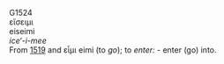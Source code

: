 <body>
  <p>G1524<br>  εἴσειμι  <br> eiseimi  <br><i>ice‘-i-mee </i><br>From <a href="g1519.htm">1519</a> and   εἶμι    eimi   (to <i>go</i>); to <i>enter:</i> - enter (go) into.<br></p>
 </body>